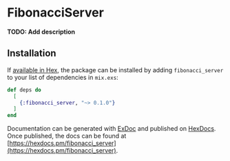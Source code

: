 # FibonacciServer

**TODO: Add description**

## Installation

If [available in Hex](https://hex.pm/docs/publish), the package can be installed
by adding `fibonacci_server` to your list of dependencies in `mix.exs`:

```elixir
def deps do
  [
    {:fibonacci_server, "~> 0.1.0"}
  ]
end
```

Documentation can be generated with [ExDoc](https://github.com/elixir-lang/ex_doc)
and published on [HexDocs](https://hexdocs.pm). Once published, the docs can
be found at [https://hexdocs.pm/fibonacci_server](https://hexdocs.pm/fibonacci_server).


